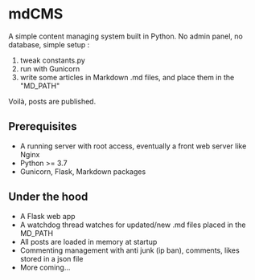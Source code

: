 # mdCMS
A simple content managing system built in Python.
No admin panel, no database, simple setup :
1) tweak constants.py
2) run with Gunicorn
3) write some articles in Markdown .md files, and place them in the "MD_PATH"

Voilà, posts are published.

## Prerequisites
- A running server with root access, eventually a front web server like Nginx
- Python >= 3.7
- Gunicorn, Flask, Markdown packages

## Under the hood
- A Flask web app
- A watchdog thread watches for updated/new .md files placed in the MD_PATH
- All posts are loaded in memory at startup
- Commenting management with anti junk (ip ban), comments, likes stored in a json file
- More coming...